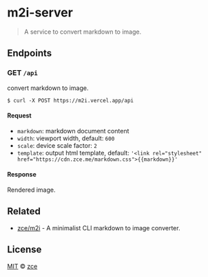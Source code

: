 # m2i-server

> A service to convert markdown to image.

## Endpoints

### GET `/api`

convert markdown to image.

```shell
$ curl -X POST https://m2i.vercel.app/api
```

#### Request

- `markdown`: markdown document content
- `width`: viewport width, default: `600`
- `scale`: device scale factor: `2`
- `template`: output html template, default: `'<link rel="stylesheet" href="https://cdn.zce.me/markdown.css">{{markdown}}'`

#### Response

Rendered image.

## Related

- [zce/m2i](https://github.com/zce/m2i) - A minimalist CLI markdown to image converter.

## License

[MIT](LICENSE) &copy; [zce](https://zce.me)

